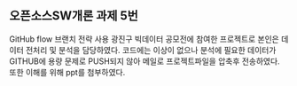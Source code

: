 ## 오픈소스SW개론 과제 5번

GitHub flow 브랜치 전략 사용
광진구 빅데이터 공모전에 참여한 프로젝트로 본인은 데이터 전처리 및 분석을 담당하였다.
코드에는 이상이 없으나 분석에 필요한 데이터가 GITHUB에 용량 문제로 PUSH되지 않아 메일로 프로젝트파일을 압축후 전송하였다.
또한 이해를 위해 ppt를 첨부하였다.
